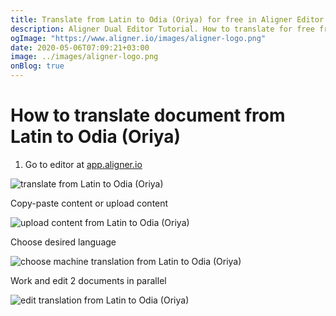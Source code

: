 ```yaml
---
title: Translate from Latin to Odia (Oriya) for free in Aligner Editor
description: Aligner Dual Editor Tutorial. How to translate for free from Latin to Odia (Oriya). Aligner is multilingual document management platform. 
ogImage: "https://www.aligner.io/images/aligner-logo.png"
date: 2020-05-06T07:09:21+03:00
image: ../images/aligner-logo.png
onBlog: true
---
```


# How to translate document from Latin to Odia (Oriya)

1. Go to editor at [app.aligner.io](https://app.aligner.io "Aligner App web page")

![translate from Latin to Odia (Oriya)](../aligner-blank-editor.png "translate from Latin to Odia (Oriya)")

Copy-paste content or upload content

![upload content from Latin to Odia (Oriya)](../aligner-uploaded-document.png "upload content from Latin to Odia (Oriya)")

Choose desired language

![choose machine translation from Latin to Odia (Oriya)](../aligner-language-dropdown.png "choose machine translation from Latin to Odia (Oriya)")

Work and edit 2 documents in parallel

![edit translation from Latin to Odia (Oriya)](../aligner-double-sitded-editor.png "edit translation from Latin to Odia (Oriya)")


